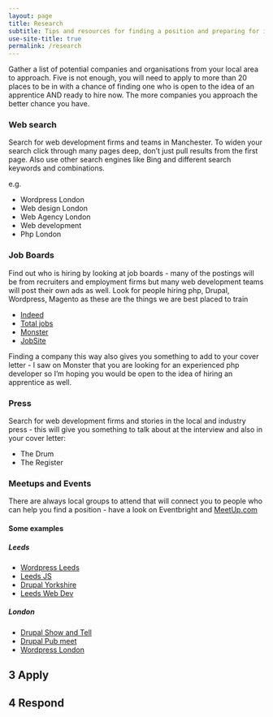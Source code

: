 ```yaml
---
layout: page
title: Research
subtitle: Tips and resources for finding a position and preparing for interviews
use-site-title: true
permalink: /research
---
```


Gather a list of potential companies and organisations from your local area to approach. Five is not enough, you will need to apply to more than 20 places to be in with a chance of finding one who is open to the idea of an apprentice AND ready to hire now. The more companies you approach the better chance you have.

### Web search

Search for web development firms and teams in Manchester. To widen your search click through many pages deep, don’t just pull results from the first page. Also use other search engines like Bing and different search keywords and combinations.

e.g.

* Wordpress London
* Web design London
* Web Agency London
* Web development
* Php London

### Job Boards

Find out who is hiring by looking at job boards - many of the postings will be from recruiters and employment firms but many web development teams will post their own ads as well. Look for people hiring php, Drupal, Wordpress, Magento as these are the things we are best placed to train

* [Indeed](http://www.indeed.co.uk/)
* [Total jobs](https://www.totaljobs.com)
* [Monster](https://www.monster.co.uk/)
* [JobSite](http://www.jobsite.co.uk/)

Finding a company this way also gives you something to add to your cover letter - I saw on Monster that you are looking for an experienced php developer so I’m hoping you would be open to the idea of hiring an apprentice as well.

### Press

Search for web development firms and stories in the local and industry press - this will give you something to talk about at the interview and also in your cover letter:

* The Drum
* The Register

### Meetups and Events

There are always local groups to attend that will connect you to people who can help you find a position - have a look on Eventbright and [MeetUp.com](http://meetup.com)

#### Some examples

##### Leeds
* [Wordpress Leeds](https://www.meetup.com/WordPress-Leeds/)
* [Leeds JS](https://www.meetup.com/LeedsJS/)
* [Drupal Yorkshire](https://www.drupalyorkshire.org.uk/)
* [Leeds Web Dev](https://leedswebdev.org/)

##### London
* [Drupal Show and Tell](http://www.drupalshowandtell.com/)
* [Drupal Pub meet](https://www.meetup.com/London-Drupal-Pub-Meet/)
* [Wordpress London](https://www.meetup.com/London-WordPress/)


## 3 Apply

## 4 Respond
